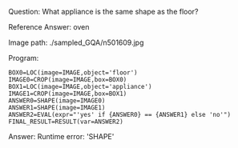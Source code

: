 Question: What appliance is the same shape as the floor?

Reference Answer: oven

Image path: ./sampled_GQA/n501609.jpg

Program:

```
BOX0=LOC(image=IMAGE,object='floor')
IMAGE0=CROP(image=IMAGE,box=BOX0)
BOX1=LOC(image=IMAGE,object='appliance')
IMAGE1=CROP(image=IMAGE,box=BOX1)
ANSWER0=SHAPE(image=IMAGE0)
ANSWER1=SHAPE(image=IMAGE1)
ANSWER2=EVAL(expr="'yes' if {ANSWER0} == {ANSWER1} else 'no'")
FINAL_RESULT=RESULT(var=ANSWER2)
```
Answer: Runtime error: 'SHAPE'

